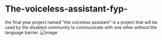 # The-voiceless-assistant-fyp-
the final year project named "the voiceless assistant" is a project that will be used by the disabled community to communicate with one other without the language barrier.
![image](https://github.com/arjunabhargav/The-voiceless-assistant-fyp-/assets/55189947/1f0f3aa9-80e1-4018-8b21-8cec9353d279)
